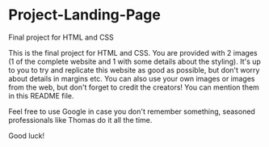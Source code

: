 # Project-Landing-Page
Final project for HTML and CSS

This is the final project for HTML and CSS. You are provided with 2 images (1 of the complete website and 1 with some details about the styling).
It's up to you to try and replicate this website as good as possible, but don't worry about details in margins etc.
You can also use your own images or images from the web, but don't forget to credit the creators! You can mention them in this README file.

Feel free to use Google in case you don't remember something, seasoned professionals like Thomas do it all the time.

Good luck!